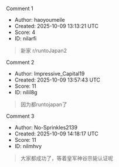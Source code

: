 Comment 1

- Author: haoyoumeile
- Created: 2025-10-09 13:13:21 UTC
- Score: 4
- ID: nilarfi

> 新家  r/runtoJapan2

Comment 2

- Author: Impressive_Capital19
- Created: 2025-10-09 13:57:43 UTC
- Score: 11
- ID: nilil8g

> 因为都runtojapan了

Comment 3

- Author: No-Sprinkles2139
- Created: 2025-10-09 14:18:17 UTC
- Score: 11
- ID: nilmhvy

> 大家都成功了，等着皇军神谷宗毙认证呢
